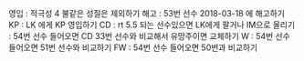 영입	: 적극성 4 불같은 성질은 제외하기
해고	: 53번 선수 2018-03-18 에 해고하기
KP	: LK 에게 KP 영입하기
CD	: rt 5.5 되는 선수있으면 LK에게 팔거나 IM으로 올리기
	: 54번 선수 들어오면 CD 33번 선수와 비교해서 유망주이면 교체하기
W	: 54번 선수 들어오면 51번 선수와 비교하기
FW	: 54번 선수 들어오면 50번과 비교하기

